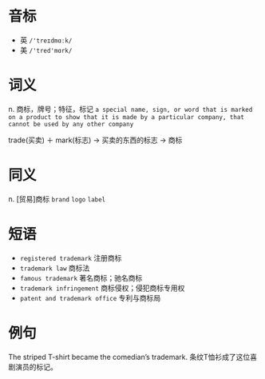 # 音标

- 英 `/'treɪdmɑːk/`
- 美 `/'tred'mɑrk/`

# 词义

n. 商标，牌号；特征，标记
`a special name, sign, or word that is marked on a product to show that it is made by a particular company, that cannot be used by any other company`



trade(买卖) ＋ mark(标志) → 买卖的东西的标志 → 商标

# 同义

n. [贸易]商标
`brand` `logo` `label`

# 短语

- `registered trademark` 注册商标
- `trademark law` 商标法
- `famous trademark` 著名商标；驰名商标
- `trademark infringement` 商标侵权；侵犯商标专用权
- `patent and trademark office` 专利与商标局

# 例句

The striped T-shirt became the comedian’s trademark.
条纹T恤衫成了这位喜剧演员的标记。


